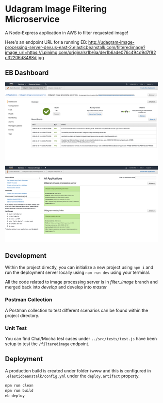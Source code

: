 # Udagram Image Filtering Microservice

A Node-Express application in AWS to filter requested image!

Here's an endpoint URL for a running EB:
http://udagram-image-processing-server-dev.us-east-2.elasticbeanstalk.com/filteredimage?image_url=https://i.pinimg.com/originals/1b/6a/de/1b6ade076c494d9d7f82c32206d8488d.jpg

## EB Dashboard

![Elastic Beanstalk Dashboard](https://github.com/Milan-Shah/image-processing-server/blob/develop/deployment_screenshots/Udagram-image-processing-server.png)

![Elastic Beanstalk Applications](https://github.com/Milan-Shah/image-processing-server/blob/develop/deployment_screenshots/Udagram_applications.png)

## Development

Within the project directly, you can initialize a new project using `npm i` and run the deployment server locally using `npm run dev` using your terminal. 

All the code related to image processing server is in *filter_image* branch and merged back into *develop* and develop into *master*

### Postman Collection

A Postman collection to test different scenarios can be found within the project directory.

### Unit Test

You can find Chai/Mocha test cases under `../src/tests/test.js` have been setup to test the `/filteredimage` endpoint.

## Deployment

A production build is created under folder /www and this is configured
in `.elasticbeanstalk/config.yml` under the `deploy.artifact` property.

```sh
npm run clean
npm run build
eb deploy
```

